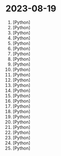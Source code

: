 # 2023-08-19

1. [](https://github.comundefined "This repository contains the official implementation of the research paper, FastViT: A Fast Hybrid Vision Transformer using Structural Reparameterization") [Python]
2. [](https://github.comundefined "类似按键精灵的鼠标键盘录制和自动化操作 模拟点击和键入 | automate mouse clicks and keyboard input") [Python]
3. [](https://github.comundefined "GPT-vup BIliBili | 抖音 | AI | 虚拟主播") [Python]
4. [](https://github.comundefined "Use Microsoft Edge's online text-to-speech service from Python WITHOUT needing Microsoft Edge or Windows or an API key") [Python]
5. [](https://github.comundefined "We write your reusable computer vision tools. 💜") [Python]
6. [](https://github.comundefined "Focus on prompting and generating") [Python]
7. [](https://github.comundefined "👋 Hey there new grad🎉! We've put together a collection of full-time job openings for SWE, Quant, PM and tech roles in 2024! 🚀") [Python]
8. [](https://github.comundefined "A framework to evaluate the generalization capability of safety alignment for LLMs") [Python]
9. [](https://github.comundefined "RWKV is an RNN with transformer-level LLM performance. It can be directly trained like a GPT (parallelizable). So it's combining the best of RNN and transformer - great performance, fast inference, saves VRAM, fast training, infinite ctx_len, and free sentence embedding.") [Python]
10. [](https://github.comundefined "GPT based autonomous agent that does online comprehensive research on any given topic") [Python]
11. [](https://github.comundefined "openpilot is an open source driver assistance system. openpilot performs the functions of Automated Lane Centering and Adaptive Cruise Control for 250+ supported car makes and models.") [Python]
12. [](https://github.comundefined "A web interface for chatting with Alpaca through llama.cpp. Fully dockerized, with an easy to use API.") [Python]
13. [](https://github.comundefined "Chat with your documents on your local device using GPT models. No data leaves your device and 100% private.") [Python]
14. [](https://github.comundefined "Visual Instruction Tuning: Large Language-and-Vision Assistant built towards multimodal GPT-4 level capabilities.") [Python]
15. [](https://github.comundefined "Robust Speech Recognition via Large-Scale Weak Supervision") [Python]
16. [](https://github.comundefined "Rinha de Backend - Edição 2023 Q3") [Python]
17. [](https://github.comundefined "Visual Blocks for ML is a Google visual programming framework that lets you create ML pipelines in a no-code graph editor. You – and your users – can quickly prototype workflows by connecting drag-and-drop ML components, including models, user inputs, processors, and visualizations.") [Python]
18. [](https://github.comundefined "Datasets, Transforms and Models specific to Computer Vision") [Python]
19. [](https://github.comundefined "🐍 Complete C99 parser in pure Python") [Python]
20. [](https://github.comundefined "Specify what you want it to build, the AI asks for clarification, and then builds it.") [Python]
21. [](https://github.comundefined "Vector search for humans.") [Python]
22. [](https://github.comundefined "WhisperX: Automatic Speech Recognition with Word-level Timestamps (& Diarization)") [Python]
23. [](https://github.comundefined "A framework for managing and maintaining multi-language pre-commit hooks.") [Python]
24. [](https://github.comundefined "Effective Whole-body Pose Estimation with Two-stages Distillation (ICCV 2023, CV4Metaverse Workshop)") [Python]
25. [](https://github.comundefined "The uncompromising Python code formatter") [Python]
